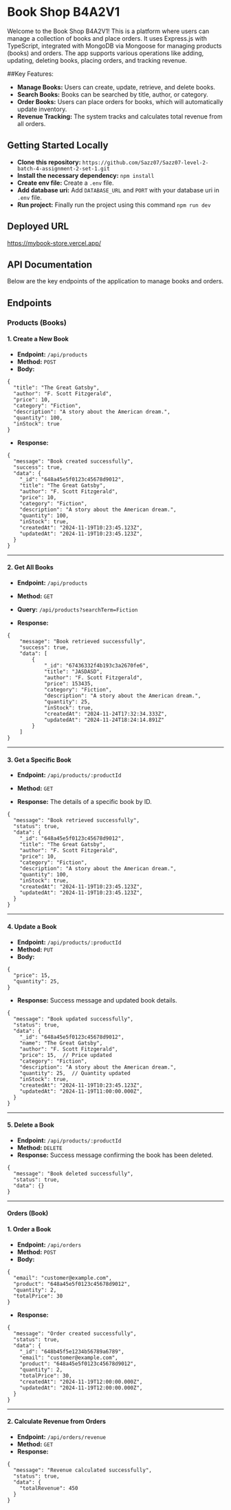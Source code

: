 # Book Shop B4A2V1

Welcome to the Book Shop B4A2V1! This is a platform where users can manage a collection of books and place orders. It uses Express.js with TypeScript, integrated with MongoDB via Mongoose for managing products (books) and orders. The app supports various operations like adding, updating, deleting books, placing orders, and tracking revenue.

##Key Features:

- **Manage Books:** Users can create, update, retrieve, and delete books.
- **Search Books:** Books can be searched by title, author, or category.
- **Order Books:** Users can place orders for books, which will automatically update inventory.
- **Revenue Tracking:** The system tracks and calculates total revenue from all orders.

## Getting Started Locally

- **Clone this repository:** `https://github.com/Sazz07/Sazz07-level-2-batch-4-assignment-2-set-1.git`
- **Install the necessary dependency:** `npm install`
- **Create env file:** Create a `.env` file.
- **Add database uri:** Add `DATABASE_URL` and `PORT` with your database uri in `.env` file.
- **Run project:** Finally run the project using this command `npm run dev`

## Deployed URL

https://mybook-store.vercel.app/

## API Documentation

Below are the key endpoints of the application to manage books and orders.

## Endpoints

### Products (Books)

#### 1. Create a New Book

- **Endpoint:** `/api/products`
- **Method:** `POST`
- **Body:**

```
{
  "title": "The Great Gatsby",
  "author": "F. Scott Fitzgerald",
  "price": 10,
  "category": "Fiction",
  "description": "A story about the American dream.",
  "quantity": 100,
  "inStock": true
}
```

- **Response:**

```
{
  "message": "Book created successfully",
  "success": true,
  "data": {
    "_id": "648a45e5f0123c45678d9012",
    "title": "The Great Gatsby",
    "author": "F. Scott Fitzgerald",
    "price": 10,
    "category": "Fiction",
    "description": "A story about the American dream.",
    "quantity": 100,
    "inStock": true,
    "createdAt": "2024-11-19T10:23:45.123Z",
    "updatedAt": "2024-11-19T10:23:45.123Z",
  }
}
```

---

#### 2. Get All Books

- **Endpoint:** `/api/products`
- **Method:** `GET`
- **Query:** `/api/products?searchTerm=Fiction`

- **Response:**

```
{
    "message": "Book retrieved successfully",
    "success": true,
    "data": [
        {
            "_id": "67436332f4b193c3a2670fe6",
            "title": "JASDASD",
            "author": "F. Scott Fitzgerald",
            "price": 153435,
            "category": "Fiction",
            "description": "A story about the American dream.",
            "quantity": 25,
            "inStock": true,
            "createdAt": "2024-11-24T17:32:34.333Z",
            "updatedAt": "2024-11-24T18:24:14.891Z"
        }
    ]
}
```

---

#### 3. Get a Specific Book

- **Endpoint:** `/api/products/:productId`
- **Method:** `GET`

- **Response:** The details of a specific book by ID.

```
{
  "message": "Book retrieved successfully",
  "status": true,
  "data": {
    "_id": "648a45e5f0123c45678d9012",
    "title": "The Great Gatsby",
    "author": "F. Scott Fitzgerald",
    "price": 10,
    "category": "Fiction",
    "description": "A story about the American dream.",
    "quantity": 100,
    "inStock": true,
    "createdAt": "2024-11-19T10:23:45.123Z",
    "updatedAt": "2024-11-19T10:23:45.123Z",
  }
}
```

---

#### 4. Update a Book

- **Endpoint:** `/api/products/:productId`
- **Method:** `PUT`
- **Body:**

```
{
  "price": 15,
  "quantity": 25,
}
```

- **Response:** Success message and updated book details.

```
{
  "message": "Book updated successfully",
  "status": true,
  "data": {
    "_id": "648a45e5f0123c45678d9012",
    "name": "The Great Gatsby",
    "author": "F. Scott Fitzgerald",
    "price": 15,  // Price updated
    "category": "Fiction",
    "description": "A story about the American dream.",
    "quantity": 25,  // Quantity updated
    "inStock": true,
    "createdAt": "2024-11-19T10:23:45.123Z",
    "updatedAt": "2024-11-19T11:00:00.000Z",
  }
}
```

---

#### 5. Delete a Book

- **Endpoint:** `/api/products/:productId`
- **Method:** `DELETE`
- **Response:** Success message confirming the book has been deleted.

```
{
  "message": "Book deleted successfully",
  "status": true,
  "data": {}
}
```

---

#### Orders (Book)

#### 1. Order a Book

- **Endpoint:** `/api/orders`
- **Method:** `POST`
- **Body:**

```
{
  "email": "customer@example.com",
  "product": "648a45e5f0123c45678d9012",
  "quantity": 2,
  "totalPrice": 30
}
```

- **Response:**

```
{
  "message": "Order created successfully",
  "status": true,
  "data": {
    "_id": "648b45f5e1234b56789a6789",
    "email": "customer@example.com",
    "product": "648a45e5f0123c45678d9012",
    "quantity": 2,
    "totalPrice": 30,
    "createdAt": "2024-11-19T12:00:00.000Z",
    "updatedAt": "2024-11-19T12:00:00.000Z",
  }
}
```

---

#### 2. Calculate Revenue from Orders

- **Endpoint:** `/api/orders/revenue`
- **Method:** `GET`
- **Response:**

```
{
  "message": "Revenue calculated successfully",
  "status": true,
  "data": {
    "totalRevenue": 450
  }
}
```
